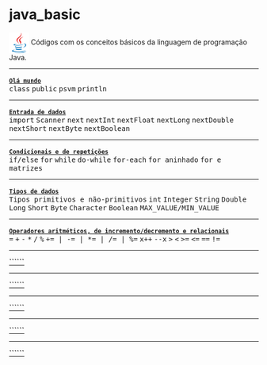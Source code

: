 # java_basic
<img align="center" title="Java" height="42" width="40" src="https://raw.githubusercontent.com/devicons/devicon/master/icons/java/java-original.svg">
Códigos com os conceitos básicos da  linguagem de programação Java.  

---
[**```Olá mundo```**](https://github.com/luc-gh/java_basic/blob/main/src/OlaMundo.java)  
<kbd>class</kbd> <kbd>public</kbd> <kbd>psvm</kbd> <kbd>println</kbd>

---
[**```Entrada de dados```**](https://github.com/luc-gh/java_basic/blob/main/src/InputData.java)  
<kbd>import</kbd> <kbd>Scanner</kbd> <kbd>next</kbd> <kbd>nextInt</kbd> <kbd>nextFloat</kbd> <kbd>nextLong</kbd> <kbd>nextDouble</kbd> <kbd>nextShort</kbd> <kbd>nextByte</kbd> <kbd>nextBoolean</kbd>

---
[**```Condicionais e de repetições```**](https://github.com/luc-gh/java_basic/blob/main/src/ifForWhile.java)  
<kbd>if/else</kbd> <kbd>for</kbd> <kbd>while</kbd> <kbd>do-while</kbd> <kbd>for-each</kbd> <kbd>for aninhado</kbd> <kbd>for e matrizes</kbd>

---
[**```Tipos de dados```**](https://github.com/luc-gh/java_basic/blob/main/src/TiposDados.java)  
<kbd>Tipos primitivos e não-primitivos</kbd> <kbd>int</kbd> <kbd>Integer</kbd> <kbd>String</kbd> <kbd>Double</kbd> <kbd>Long</kbd> <kbd>Short</kbd> <kbd>Byte</kbd> <kbd>Character</kbd> <kbd>Boolean</kbd> <kbd>MAX_VALUE/MIN_VALUE</kbd>

---
[**```Operadores aritméticos, de incremento/decremento e relacionais```**](https://github.com/luc-gh/java_basic/blob/main/src/OperIncDec.java)  
<kbd>=</kbd> <kbd>+</kbd> <kbd>-</kbd> <kbd>*</kbd> <kbd>/</kbd> <kbd>%</kbd> <kbd>+= | -= | *= | /= | %=</kbd> <kbd>x++</kbd> <kbd>--x</kbd> <kbd>></kbd> <kbd><</kbd> <kbd>>=</kbd> <kbd><=</kbd> <kbd>==</kbd> <kbd>!=</kbd>

---
[**``````**]()  
<kbd></kbd> <kbd></kbd> <kbd></kbd> <kbd></kbd> <kbd></kbd> <kbd></kbd> <kbd></kbd>

---
[**``````**]()  
<kbd></kbd> <kbd></kbd> <kbd></kbd> <kbd></kbd> <kbd></kbd> <kbd></kbd> <kbd></kbd>

---
[**``````**]()  
<kbd></kbd> <kbd></kbd> <kbd></kbd> <kbd></kbd> <kbd></kbd> <kbd></kbd> <kbd></kbd>

---
[**``````**]()  
<kbd></kbd> <kbd></kbd> <kbd></kbd> <kbd></kbd> <kbd></kbd> <kbd></kbd> <kbd></kbd>

---
[**``````**]()  
<kbd></kbd> <kbd></kbd> <kbd></kbd> <kbd></kbd> <kbd></kbd> <kbd></kbd> <kbd></kbd>
